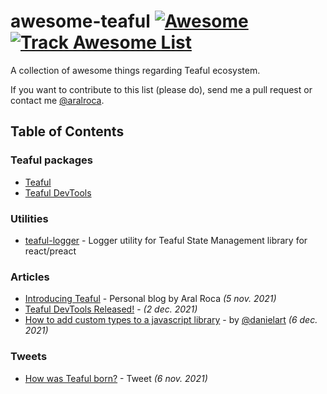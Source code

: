 # awesome-teaful [![Awesome](https://cdn.rawgit.com/sindresorhus/awesome/d7305f38d29fed78fa85652e3a63e154dd8e8829/media/badge.svg)](https://github.com/sindresorhus/awesome) [![Track Awesome List](https://www.trackawesomelist.com/badge.svg)](https://www.trackawesomelist.com/teafuljs/teaful/)

A collection of awesome things regarding Teaful ecosystem.

If you want to contribute to this list (please do), send me a pull request or contact me [@aralroca](https://twitter.com/aralroca).

## Table of Contents

### Teaful packages

- [Teaful](https://github.com/teafuljs/teaful/)
- [Teaful DevTools](https://github.com/teafuljs/teaful-devtools/)

### Utilities

- [teaful-logger](https://github.com/siddharthborderwala/teaful-logger) - Logger utility for Teaful State Management library for react/preact


### Articles

- [Introducing Teaful](https://aralroca.com/blog/teaful) - Personal blog by Aral Roca _(5 nov. 2021)_
- [Teaful DevTools Released!](https://dev.to/aralroca/teaful-devtools-released-37lp) - _(2 dec. 2021)_
- [How to add custom types to a javascript library](https://dev.to/danielart/how-to-add-custom-types-to-a-javascript-library-2dag) - by [@danielart](https://github.com/danielart) _(6 dec. 2021)_

### Tweets

- [How was Teaful born?](https://twitter.com/aralroca/status/1456976885204803587) - Tweet _(6 nov. 2021)_
